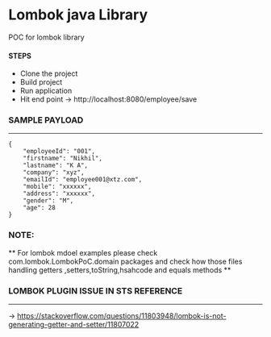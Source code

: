 # Lombok java Library

POC for lombok library
#### STEPS 
* Clone the project
* Build project
* Run application
* Hit end point 
   -> http://localhost:8080/employee/save
 
### SAMPLE PAYLOAD 
-------------------------------

```
{
    "employeeId": "001",
    "firstname": "Nikhil",
    "lastname": "K A",
    "company": "xyz",
    "emailId": "employee001@xtz.com",
    "mobile": "xxxxxx",
    "address": "xxxxxx",
    "gender": "M",
    "age": 28
}

```


### NOTE: 
** For lombok mdoel examples please check com.lombok.LombokPoC.domain packages and check how  those files handling getters ,setters,toString,hsahcode and equals methods **


### LOMBOK PLUGIN ISSUE IN STS REFERENCE 
---------------------------------------
->  https://stackoverflow.com/questions/11803948/lombok-is-not-generating-getter-and-setter/11807022
